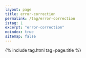 ```yaml
---
layout: page
title: error-correction
permalink: /tag/error-correction
istag: 1
excerpt: "error-correction"
noindex: true
sitemap: false
---
```


{% include tag.html tag=page.title %}
